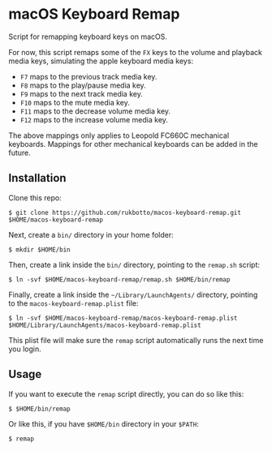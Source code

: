 # macOS Keyboard Remap

Script for remapping keyboard keys on macOS.

For now, this script remaps some of the `FX` keys to the volume and playback media keys, simulating the apple keyboard media keys:

- `F7` maps to the previous track media key.
- `F8` maps to the play/pause media key.
- `F9` maps to the next track media key.
- `F10` maps to the mute media key.
- `F11` maps to the decrease volume media key.
- `F12` maps to the increase volume media key.

The above mappings only applies to Leopold FC660C mechanical keyboards. Mappings for other mechanical keyboards can be added in the future.

## Installation

Clone this repo:

```
$ git clone https://github.com/rukbotto/macos-keyboard-remap.git $HOME/macos-keyboard-remap
```

Next, create a `bin/` directory in your home folder:

```
$ mkdir $HOME/bin
```

Then, create a link inside the `bin/` directory, pointing to the `remap.sh` script:

```
$ ln -svf $HOME/macos-keyboard-remap/remap.sh $HOME/bin/remap
```

Finally, create a link inside the `~/Library/LaunchAgents/` directory, pointing to the `macos-keyboard-remap.plist` file:

```
$ ln -svf $HOME/macos-keyboard-remap/macos-keyboard-remap.plist $HOME/Library/LaunchAgents/macos-keyboard-remap.plist
```

This plist file will make sure the `remap` script automatically runs the next time you login.

## Usage

If you want to execute the `remap` script directly, you can do so like this:

```
$ $HOME/bin/remap
```

Or like this, if you have `$HOME/bin` directory in your `$PATH`:

```
$ remap
```

